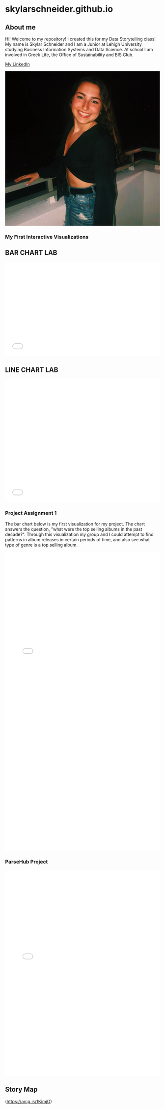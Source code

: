 # skylarschneider.github.io
## About me

Hi! Welcome to my repository! I created this for my Data Storytelling class! My name is Skylar Schneider and I am a Junior at Lehigh University studying Business Information Systems and Data Science. At school I am involved in Greek Life, the Office of Sustainability and BIS Club. 

[My LinkedIn](https://www.linkedin.com/in/skylarschneider98/) 


![image](https://github.com/skylarschneider/skylarschneider.github.io/blob/master/Screen%20Shot%202019-01-31%20at%209.56.54%20AM.png?raw=true)


### My First Interactive Visualizations


## BAR CHART LAB
<iframe title="Chart: 2017 Lehigh University Undergraduate Enrollment" aria-describedby="The bar chart shows the percentages of undergraduate enrollment in the six colleges at Lehigh University in 2017. College of Arts and Sciences had the largest enrollment among all." id="datawrapper-chart-2L46E" src="//datawrapper.dwcdn.net/2L46E/2/" scrolling="no" frameborder="0" style="width: 0; min-width: 100% !important;" height="306"></iframe><script type="text/javascript">!function(){"use strict";window.addEventListener("message",function(a){if(void 0!==a.data["datawrapper-height"])for(var t in a.data["datawrapper-height"]){var e=document.getElementById("datawrapper-chart-"+t);e&&(e.style.height=a.data["datawrapper-height"][t]+"px")}})}();</script>

## LINE CHART LAB
<iframe title="Chart: College Enrollment at Lehigh University 2007-2017" aria-describedby="The enrollment in the College of Engineering had increased significantly over the past few years. Each data point shows and percentage of students in each college out of all students. " id="datawrapper-chart-I5fml" src="//datawrapper.dwcdn.net/I5fml/1/" scrolling="no" frameborder="0" style="width: 0; min-width: 100% !important;" height="400"></iframe><script type="text/javascript">!function(){"use strict";window.addEventListener("message",function(a){if(void 0!==a.data["datawrapper-height"])for(var t in a.data["datawrapper-height"]){var e=document.getElementById("datawrapper-chart-"+t);e&&(e.style.height=a.data["datawrapper-height"][t]+"px")}})}();</script>



### Project Assignment 1
The bar chart below is my first visualization for my project. The chart answers the question, "what were the top selling albums in the past decade?". Through this visualization my group and I could attempt to find patterns in album releases in certain periods of time, and also see what type of genre is a top selling album.

<iframe title="Chart: Best Selling Albums from 2000-Present" aria-describedby="A bar chart showing the top-selling albums in the past 18 years and their sales. " id="datawrapper-chart-pfoHv" src="//datawrapper.dwcdn.net/pfoHv/2/" scrolling="no" frameborder="0" style="width: 0; min-width: 100% !important;" height="973"></iframe><script type="text/javascript">!function(){"use strict";window.addEventListener("message",function(a){if(void 0!==a.data["datawrapper-height"])for(var t in a.data["datawrapper-height"]){var e=document.getElementById("datawrapper-chart-"+t);e&&(e.style.height=a.data["datawrapper-height"][t]+"px")}})}();</script>



### ParseHub Project

<iframe title="Chart: Most Popular Streaming Sites" aria-describedby="This donut chart represents the most popular streaming sites in 2018 measured by the amount of users (in Millions)." id="datawrapper-chart-aN6iR" src="//datawrapper.dwcdn.net/aN6iR/1/" scrolling="no" frameborder="0" style="width: 0; min-width: 100% !important;" height="669"></iframe><script type="text/javascript">!function(){"use strict";window.addEventListener("message",function(a){if(void 0!==a.data["datawrapper-height"])for(var t in a.data["datawrapper-height"]){var e=document.getElementById("datawrapper-chart-"+t);e&&(e.style.height=a.data["datawrapper-height"][t]+"px")}})}();</script>


## Story Map
(https://arcg.is/1KimjO)
